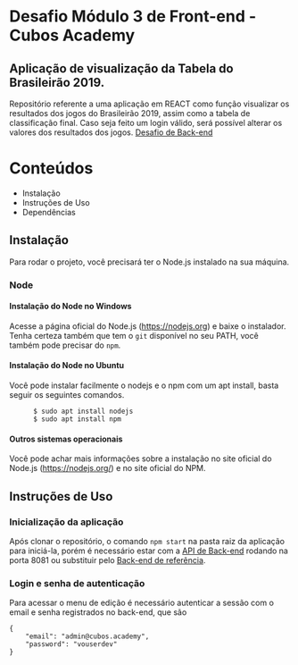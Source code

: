 # Desafio Módulo 3 de Front-end - Cubos Academy

## Aplicação de visualização da Tabela do Brasileirão 2019.

Repositório referente a uma aplicação em REACT como função visualizar os resultados dos jogos do Brasileirão 2019, assim como a tabela de classificação final. Caso seja feito um login válido, será possível alterar os valores dos resultados dos jogos. [Desafio de Back-end](https://github.com/buxexalg/desafio-modulo3-backend)

# Conteúdos

-   Instalação
-   Instruções de Uso
-   Dependências

## Instalação

Para rodar o projeto, você precisará ter o Node.js instalado na sua máquina.

### Node

#### Instalação do Node no Windows

Acesse a página oficial do Node.js (https://nodejs.org) e baixe o instalador. Tenha certeza também que tem o `git` disponível no seu PATH, você também pode precisar do `npm`.

#### Instalação do Node no Ubuntu

Você pode instalar facilmente o nodejs e o npm com um apt install, basta seguir os seguintes comandos.

          $ sudo apt install nodejs
          $ sudo apt install npm

#### Outros sistemas operacionais
Você pode achar mais informações sobre a instalação no site oficial do Node.js (https://nodejs.org/) e no site oficial do NPM.

## Instruções de Uso

### Inicialização da aplicação

Após clonar o repositório, o comando `npm start` na pasta raiz da aplicação para iniciá-la, porém é necessário estar com a [API de Back-end](https://github.com/buxexalg/desafio-modulo3-backend) rodando na porta 8081 ou substituir pelo [Back-end de referência](desafio-3-back-cubos-academy.herokuapp.com). 

### Login e senha de autenticação

Para acessar o menu de edição é necessário autenticar a sessão com o email e senha registrados no back-end, que são

```
{
	"email": "admin@cubos.academy",
	"password": "vouserdev"
}
```
